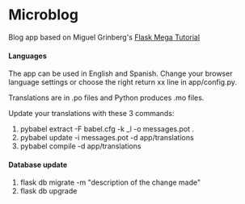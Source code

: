 # Microblog
Blog app based on Miguel Grinberg's [Flask Mega Tutorial](https://blog.miguelgrinberg.com/post/the-flask-mega-tutorial-part-i-hello-world)

#### Languages
The app can be used in English and Spanish. Change your browser language settings or choose the right return xx line in app/config.py.

Translations are in .po files and Python produces .mo files.

Update your translations with these 3 commands:
1. pybabel extract -F babel.cfg -k _l -o messages.pot .
2. pybabel update -i messages.pot -d app/translations
3. pybabel compile -d app/translations


#### Database update
1. flask db migrate -m "description of the change made"
2. flask db upgrade
